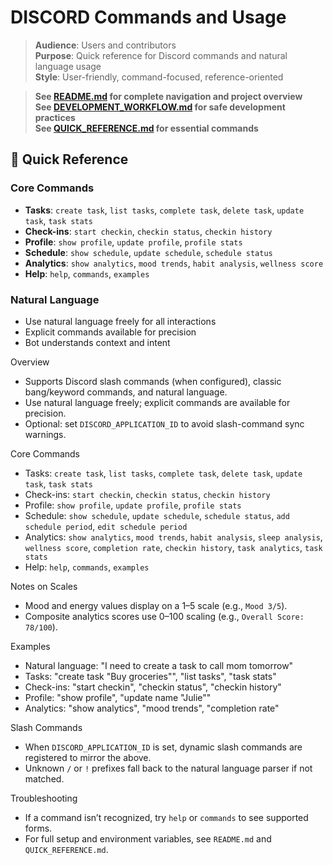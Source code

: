 # DISCORD Commands and Usage

> **Audience**: Users and contributors  
> **Purpose**: Quick reference for Discord commands and natural language usage  
> **Style**: User-friendly, command-focused, reference-oriented

> **See [README.md](../../../README.md) for complete navigation and project overview**  
> **See [DEVELOPMENT_WORKFLOW.md](../../../DEVELOPMENT_WORKFLOW.md) for safe development practices**  
> **See [QUICK_REFERENCE.md](../../../QUICK_REFERENCE.md) for essential commands**

## 🚀 Quick Reference

### **Core Commands**
- **Tasks**: `create task`, `list tasks`, `complete task`, `delete task`, `update task`, `task stats`
- **Check-ins**: `start checkin`, `checkin status`, `checkin history`
- **Profile**: `show profile`, `update profile`, `profile stats`
- **Schedule**: `show schedule`, `update schedule`, `schedule status`
- **Analytics**: `show analytics`, `mood trends`, `habit analysis`, `wellness score`
- **Help**: `help`, `commands`, `examples`

### **Natural Language**
- Use natural language freely for all interactions
- Explicit commands available for precision
- Bot understands context and intent

Overview
- Supports Discord slash commands (when configured), classic bang/keyword commands, and natural language.
- Use natural language freely; explicit commands are available for precision.
- Optional: set `DISCORD_APPLICATION_ID` to avoid slash-command sync warnings.

Core Commands
- Tasks: `create task`, `list tasks`, `complete task`, `delete task`, `update task`, `task stats`
- Check-ins: `start checkin`, `checkin status`, `checkin history`
- Profile: `show profile`, `update profile`, `profile stats`
- Schedule: `show schedule`, `update schedule`, `schedule status`, `add schedule period`, `edit schedule period`
- Analytics: `show analytics`, `mood trends`, `habit analysis`, `sleep analysis`, `wellness score`, `completion rate`, `checkin history`, `task analytics`, `task stats`
- Help: `help`, `commands`, `examples`

Notes on Scales
- Mood and energy values display on a 1–5 scale (e.g., `Mood 3/5`).
- Composite analytics scores use 0–100 scaling (e.g., `Overall Score: 78/100`).

Examples
- Natural language: "I need to create a task to call mom tomorrow"
- Tasks: "create task \"Buy groceries\"", "list tasks", "task stats"
- Check-ins: "start checkin", "checkin status", "checkin history"
- Profile: "show profile", "update name \"Julie\""
- Analytics: "show analytics", "mood trends", "completion rate"

Slash Commands
- When `DISCORD_APPLICATION_ID` is set, dynamic slash commands are registered to mirror the above.
- Unknown `/` or `!` prefixes fall back to the natural language parser if not matched.

Troubleshooting
- If a command isn’t recognized, try `help` or `commands` to see supported forms.
- For full setup and environment variables, see `README.md` and `QUICK_REFERENCE.md`.

